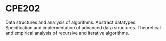 # CPE202
Data structures and analysis of algorithms. Abstract datatypes. Specification and implementation of advanced data structures. Theoretical and empirical analysis of recursive and iterative algorithms.
